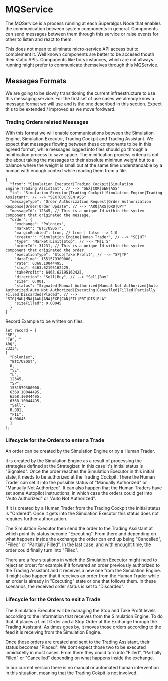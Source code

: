 # MQService

The MQService is a process running at each Superalgos Node that enables the communication between system components in general. Components can send messages between them through this service or raise events for other to listen and react to them.

This does not mean to eliminate micro-service API access but to complement it. Well known components are better to be accesed thouth their static APIs. Components like bots instances, which are not allways running might prefer to communicate themselves through this MQService.

## Messages Formats

We are going to be slowly transitioning the current infraestructure to use this messaging service. For the first set of use cases we already know a message format we will use and is the one described in this section. Expect this to be extended / improved as we move fordward.

### Trading Orders related Messages

With this format we will enable communications between the Simulation Engine, Simulation Executor, Trading Cockpit and Trading Assistant. We expect that messages flowing between these components to be in this agreed format, while messages logged into files should go through a minification process to save space. The minification process criteria is not the about taking the messages to their absolute minimun weight but to a balance where the weight is small but at the same time understandable by a human with enough context while reading them from a file.

```
{
  "from": "Simulation Executor|Trading Cockpit|Simulation Engine|Trading Assistant", // --> "SEX|COK|SEN|ASS"
  "to": "Simulation Executor|Trading Cockpit|Simulation Engine|Trading Assistant", // --> "SEX|COK|SEN|ASS"
  "messageType": "Order Authorization Request|Order Authorization Response|Order|Order Update", // --> "ARQ|ARS|ORD|UPT"
  "messageId": 12345, // This is a unique Id within the system component that originated the message.
  "order": {
    "exchange": "Poloniex",
    "market": "BTC/USDST",
    "marginEnabled": true, // true | false --> 1|0
    "creator": "Simulation Engine|Human Trader", // --> "SE|HT"
    "type": "Market|Limit|Stop", // --> "M|L|S"
    "orderId": 31231, // This is a unique Id within the system component that originated the order.
    "executionType": "Stop|Take Profit", // --> "SP|TP"
    "dateTime": 1551579300000,
    "rate": 6368.10044495,
    "stop": 6463.62195162425,
    "takeProfit": 6463.62195162425,
    "direction": "Sell|Buy", // --> "Sell|Buy"
    "size": 0.001,
    "status": "Signaled|Manual Authorized|Manual Not Authorized|Auto Authorized|Auto Not Authorized|Executing|Cancelled|Filled|Partially Filled|Discarded|Placed", // --> "SIG|MAU|MNA|AAU|ANA|EXE|CAN|FIL|PRT|DIS|PLA"
    "sizeFilled": 0.00045
  }
}
```

Record Example to be written on files.

```
let record = [
"SE", 
"TA", "
ARQ", 
23234, 
[
  "Poloniex", 
  "BTC/USDST",
  0,
  "SE", 
  "L", 
  12345, 
  "SP", 
  1551579300000, 
  6368.10044495, 
  6368.10044495, 
  6368.10044495, 
  "Sell", 
  0.001, 
  "FIL", 
  0.00045
  ]
];
```

### Lifecycle for the Orders to enter a Trade

An order can be created by the Simulation Engine or by a Human Trader. 

It is created by the Simulation Engine as a result of processing the strategies defined at the Strategizer. In this case it's initial status is "Signaled". Once the order reaches the Simulation Executor in this initial state, it needs to be authorized at the Trading Cockpit. There the Human Trader can set it into the possible status of "Manually Authorized" or "Manually Not Authorized". It can also happen that the Human Traders have set some Autopilot instructions, in which case the orders could get into "Auto Authorized" or "Auto Not Authorized".  

If it is created by a Human Trader from the Trading Cockpit the initial status is "Ordered". Once it gets into the Simulation Executor this status does not requires further authorization.

The Simulation Executor then send the order to the Trading Assistant at which point its status become "Executing". From there and depending on what happens inside the exchange the order can end up being "Cancelled", "Filled" or "Partially Filled". In the last case, and with enought time, the order could finally turn into "Filled".

There are a few situations in which the Simulation Executor might need to reject an order: for example if it forwared an order previously authorized to the Trading Assistant and it receives a new one from the Simulation Engine. It might also happen that it receives an order from the Human Trader while an order is already in "Executing" state or one that follows them. In these scenarios, the received order status is set to "Discarded".

### Lifecycle for the Orders to exit a Trade

The Simulation Executor will be managing the Stop and Take Profit levels according to the information that receives from the Simulation Engine. To do that, it places a Limit Order and a Stop Order at the Exchange through the Trading Assistant. As times goes by, it moves those orders according to the feed it is receiving from the Simulation Engine. 

Once those orders are created and sent to the Trading Assistant, their status becomes "Placed". We dont expect those two to be executed inmidiatelly in most cases. From there they could turn into "Filled", "Partially Filled" or "Cancelled" depending on what happens inside the exchange.

In our current version there is no manual or automated human intervention in this situation, meaning that the Trading Cokpit is not involved.
